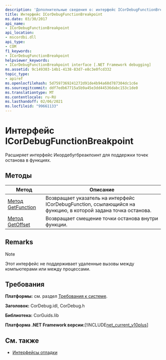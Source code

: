 ```yaml
---
description: 'Дополнительные сведения о: интерфейс ICorDebugFunctionBreakpoint'
title: Интерфейс ICorDebugFunctionBreakpoint
ms.date: 03/30/2017
api_name:
- ICorDebugFunctionBreakpoint
api_location:
- mscordbi.dll
api_type:
- COM
f1_keywords:
- ICorDebugFunctionBreakpoint
helpviewer_keywords:
- ICorDebugFunctionBreakpoint interface [.NET Framework debugging]
ms.assetid: 9c149303-14b1-4138-83d7-e8c3e0fcd332
topic_type:
- apiref
ms.openlocfilehash: 5d7597369241272d91de4b94a60d787304dc1c6e
ms.sourcegitcommit: ddf7edb67715a5b9a45e3dd44536dabc153c1de0
ms.translationtype: MT
ms.contentlocale: ru-RU
ms.lasthandoff: 02/06/2021
ms.locfileid: "99661133"
---
```

# <a name="icordebugfunctionbreakpoint-interface"></a>Интерфейс ICorDebugFunctionBreakpoint

Расширяет интерфейс Икордебугбреакпоинт для поддержки точек останова в функциях.  
  
## <a name="methods"></a>Методы  
  
|Метод|Описание|  
|------------|-----------------|  
|[Метод GetFunction](icordebugfunctionbreakpoint-getfunction-method.md)|Возвращает указатель на интерфейс ICorDebugFunction, ссылающийся на функцию, в которой задана точка останова.|  
|[Метод GetOffset](icordebugfunctionbreakpoint-getoffset-method.md)|Возвращает смещение точки останова внутри функции.|  
  
## <a name="remarks"></a>Remarks  
  
> [!NOTE]
> Этот интерфейс не поддерживает удаленные вызовы между компьютерами или между процессами.  
  
## <a name="requirements"></a>Требования  

 **Платформы:** см. раздел [Требования к системе](../../get-started/system-requirements.md).  
  
 **Заголовок:** CorDebug.idl, CorDebug.h  
  
 **Библиотека:** CorGuids.lib  
  
 **Платформа .NET Framework версии:**[!INCLUDE[net_current_v10plus](../../../../includes/net-current-v10plus-md.md)]  
  
## <a name="see-also"></a>См. также

- [Интерфейсы отладки](debugging-interfaces.md)
